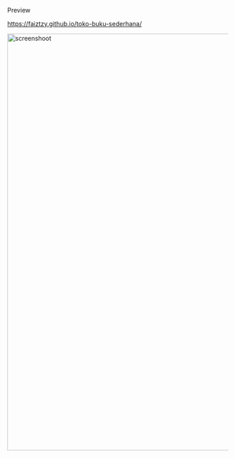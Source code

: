 Preview

https://faiztzy.github.io/toko-buku-sederhana/

<img width="1896" height="948" alt="screenshoot" src="https://github.com/user-attachments/assets/b985ef65-4066-4916-9dbd-fa359aed8c0f" />
